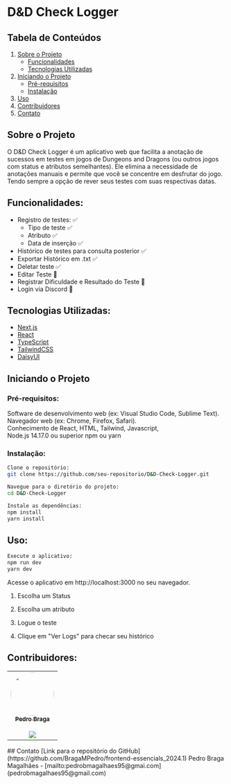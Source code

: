 # D&D Check Logger

## Tabela de Conteúdos
1. [Sobre o Projeto](#sobre-o-projeto)
	* [Funcionalidades](#funcionalidades)
	* [Tecnologias Utilizadas](#tecnologias-utilizadas)
2. [Iniciando o Projeto](#iniando-o-projeto)
	* [Pré-requisitos](#pré-requisitos)
	* [Instalação](#instalação)
3. [Uso](#uso)
4. [Contribuidores](#contribuidores)
5. [Contato](#contato)
   
## Sobre o Projeto
O D&D Check Logger é um aplicativo web que facilita a anotação de sucessos em testes em jogos de Dungeons and Dragons (ou outros jogos com status e atributos semelhantes).
Ele elimina a necessidade de anotações manuais e permite que você se concentre em desfrutar do jogo. Tendo sempre a opção de rever seus testes com suas respectivas datas.

## Funcionalidades:
* Registro de testes: ✅
  - Tipo de teste ✅
  - Atributo ✅
  - Data de inserção ✅
* Histórico de testes para consulta posterior ✅
* Exportar Histórico em .txt ✅
* Deletar teste ✅
* Editar Teste 🚧
* Registrar Dificuldade e Resultado do Teste 🚧
* Login via Discord 🚧

## Tecnologias Utilizadas:
* [Next.js](https://nextjs.org/)
* [React](https://react.dev/)
* [TypeScript](https://www.typescriptlang.org/)
* [TailwindCSS](https://tailwindcss.com/)
* [DaisyUI](https://daisyui.com/)

## Iniciando o Projeto        
### Pré-requisitos:
Software de desenvolvimento web (ex: Visual Studio Code, Sublime Text). Navegador web (ex: Chrome, Firefox, Safari).  
Conhecimento de React, HTML, Tailwind, Javascript,   
Node.js 14.17.0 ou superior
npm ou yarn

### Instalação:
```bash
Clone o repositório:
git clone https://github.com/seu-repositorio/D&D-Check-Logger.git

Navegue para o diretório do projeto:
cd D&D-Check-Logger

Instale as dependências:
npm install
yarn install
```
## Uso:
```bash
Execute o aplicativo:
npm run dev
yarn dev
```
Acesse o aplicativo em http://localhost:3000 no seu navegador.
1. Escolha um Status
   
2. Escolha um atributo

3. Logue o teste
   
4. Clique em "Ver Logs" para checar seu histórico
   
## Contribuidores:
<table>
  <tr>
    <td align="center">
      <a href="https://www.linkedin.com/in/pedrobragaresume/">
        <img style="border-radius: 50%;" src="https://avatars.githubusercontent.com/u/111090976?v=4" width="100px;" alt=""/>
        <br />
        <sub><b>Pedro Braga</b></sub>
      </a>
      <br />
       <br />
      <a href="https://www.linkedin.com/in/pedrobragaresume/" title="LindedIn">
        <img src="https://img.shields.io/badge/-Pedro-blue?style=flat-square&logo=Linkedin&logoColor=white" />
      </a>
    </td>
  </tr>
</table>
## Contato
[Link para o repositório do GitHub](https://github.com/BragaMPedro/frontend-essencials_2024.1)
Pedro Braga Magalhães - [mailto:pedrobmagalhaes95@gmai.com](pedrobmagalhaes95@gmail.com)
